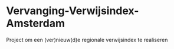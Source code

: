# Vervanging-Verwijsindex-Amsterdam
Project om een (ver)nieuw(d)e regionale verwijsindex te realiseren
